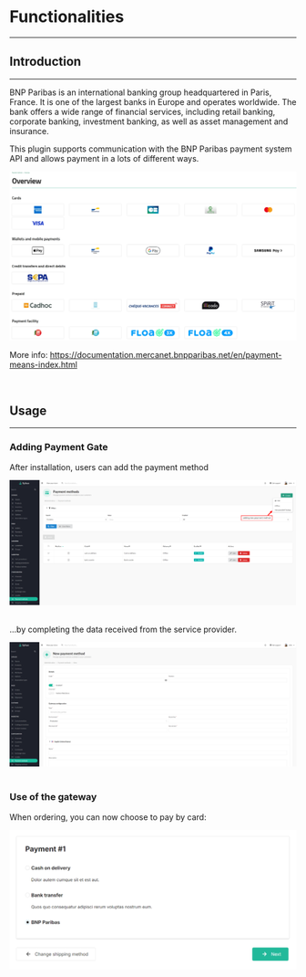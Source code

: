 # Functionalities

---
## Introduction

---
BNP Paribas is an international banking group headquartered in Paris, France. It is one of the largest banks in Europe and operates worldwide.
The bank offers a wide range of financial services, including retail banking, corporate banking,
investment banking, as well as asset management and insurance.

This plugin supports communication with the BNP Paribas payment system API and allows payment in a lots of different ways.
<div align="center">
    <img src="./images/payments.jpg"/>
</div>

More info:
https://documentation.mercanet.bnpparibas.net/en/payment-means-index.html

<br>

## Usage

---
### Adding Payment Gate

After installation, users can add the payment method
<div align="center">
    <img src="./images/payment_method_index.png"/>
</div>
<br>

...by completing the data received from the service provider.
<div align="center">
    <img src="./images/payment_method_admin.png"/>
</div>
<br>

### Use of the gateway

When ordering, you can now choose to pay by card:
<div align="center">
    <img src="./images/payment_method.png"/>
</div>
<br>
